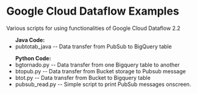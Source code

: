 # Google Cloud Dataflow Examples
Various scripts for using functionalities of Google Cloud Dataflow 2.2

<ul><b>Java Code:</b>
	<li>pubtotab_java	-- Data transfer from PubSub to BigQuery table</li></ul>

<ul><b>Python Code:</b>
	<li>bgtornado.py --	Data transfer from one Bigquery table to another</li>
	<li>btopub.py	-- Data transfer from Bucket storage to Pubsub message</li>
	<li>btot.py	-- Data transfer from Bucket to Bigquery table</li>
	<li>pubsub_read.py	-- Simple script to print PubSub messages onscreen.</li></ul>

